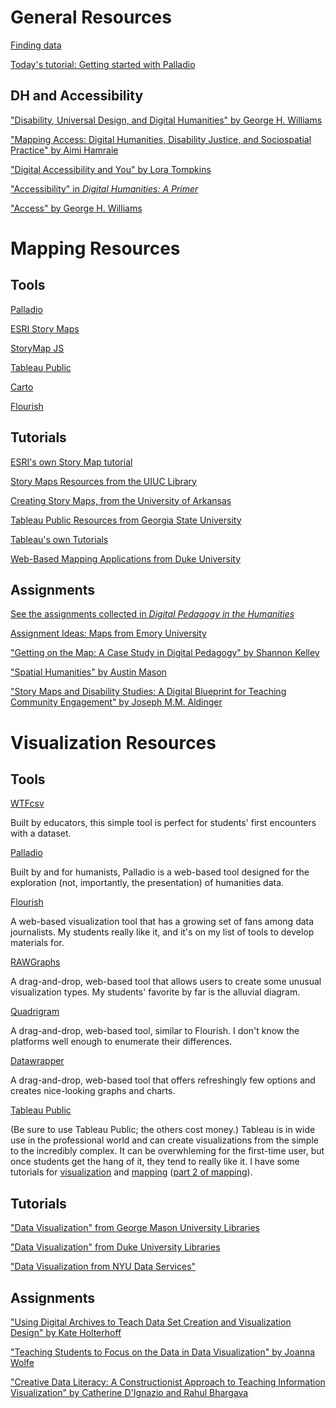 # General Resources

[Finding data](https://github.com/ucla-digital-humanities/Digital-Pedagogy-An-EPIC-Seminar/blob/master/findingdata.md)

[Today's tutorial: Getting started with Palladio](https://github.com/ucla-digital-humanities/palladio_workshop/blob/master/Getting_Started_with_Palladio.md)

## DH and Accessibility

["Disability, Universal Design, and Digital Humanities" by George H. Williams](http://dhdebates.gc.cuny.edu/debates/text/44)

["Mapping Access: Digital Humanities, Disability Justice, and Sociospatial Practice" by Aimi Hamraie](http://muse.jhu.edu/article/704333/pdf)

["Digital Accessibility and You" by Lora Tompkins](https://www.hastac.org/blogs/loratompkins/2018/02/15/digital-accessibility-and-you)

["Accessibility" in *Digital Humanities: A Primer*](https://carletonu.pressbooks.pub/digh5000/chapter/chapter-6-accessibility-and-design/)

["Access" by George H. Williams](https://digitalpedagogy.mla.hcommons.org/keywords/access/)

# Mapping Resources

## Tools
[Palladio](https://hdlab.stanford.edu/palladio/)

[ESRI Story Maps](https://storymaps.arcgis.com/en/)

[StoryMap JS](https://storymap.knightlab.com/)

[Tableau Public](https://public.tableau.com/en-us/s/)

[Carto](https://carto.com/)

[Flourish](https://flourish.studio/)

## Tutorials

[ESRI's own Story Map tutorial](https://storymaps.arcgis.com/en/app-list/map-tour/tutorial/)

[Story Maps Resources from the UIUC Library](https://guides.library.illinois.edu/storymaps)

[Creating Story Maps, from the University of Arkansas](https://uark.libguides.com/storymaps)

[Tableau Public Resources from Georgia State University](https://research.library.gsu.edu/tableau)

[Tableau's own Tutorials](https://public.tableau.com/en-us/s/resources)

[Web-Based Mapping Applications from Duke University](https://guides.library.duke.edu/webmapping)

## Assignments

[See the assignments collected in *Digital Pedagogy in the Humanities*](https://digitalpedagogy.mla.hcommons.org/keywords/mapping/)

[Assignment Ideas: Maps from Emory University](https://docs.emorydomains.org/teaching_a_class/assignments/assignment_ideas/maps)

["Getting on the Map: A Case Study in Digital Pedagogy" by Shannon Kelley](http://www.digitalhumanities.org/dhq/vol/11/3/000330/000330.html)

["Spatial Humanities" by Austin Mason](http://medhieval.com/hackinghumanities2015/assignments/9-spatial-humanities-web-mapping-101/)

["Story Maps and Disability Studies: A Digital Blueprint for Teaching Community Engagement" by Joseph M.M. Aldinger](https://www.euppublishing.com/doi/abs/10.3366/ijhac.2018.0207)

# Visualization Resources

## Tools

[WTFcsv](https://www.databasic.io/en/wtfcsv/)

Built by educators, this simple tool is perfect for students' first encounters with a dataset.

[Palladio](https://hdlab.stanford.edu/palladio/)

Built by and for humanists, Palladio is a web-based tool designed for the exploration (not, importantly, the presentation) of humanities data.

[Flourish](https://flourish.studio/)

A web-based visualization tool that has a growing set of fans among data journalists. My students really like it, and it's on my list of tools to develop materials for.

[RAWGraphs](https://rawgraphs.io/)

A drag-and-drop, web-based tool that allows users to create some unusual visualization types. My students' favorite by far is the alluvial diagram.

[Quadrigram](http://www.quadrigram.com/)

A drag-and-drop, web-based tool, similar to Flourish. I don't know the platforms well enough to enumerate their differences.

[Datawrapper](https://www.datawrapper.de/)

A drag-and-drop, web-based tool that offers refreshingly few options and creates nice-looking graphs and charts.

[Tableau Public](https://public.tableau.com/en-us/s/)

(Be sure to use Tableau Public; the others cost money.) Tableau is in wide use in the professional world and can create visualizations from the simple to the incredibly complex. It can be overwhleming for the first-time user, but once students get the hang of it, they tend to really like it. I have some tutorials for [visualization](https://github.com/miriamposner/get-started-with-tableau/blob/master/getting-started-with-tableau-public.md) and [mapping](https://github.com/miriamposner/tableau_maps_1/blob/master/make-a-map-with-tableau.md) ([part 2 of mapping](https://github.com/miriamposner/tableau_maps_2/blob/master/tableau-mapping-2--geolocation-and-basemaps.md)).

## Tutorials

["Data Visualization" from George Mason University Libraries](https://infoguides.gmu.edu/data-visualization)

["Data Visualization" from Duke University Libraries](https://guides.library.duke.edu/datavis)

["Data Visualization from NYU Data Services"](https://guides.nyu.edu/viz)


## Assignments

["Using Digital Archives to Teach Data Set Creation and Visualization Design" by Kate Holterhoff](https://www.chronicle.com/blogs/profhacker/digital-archives-data-set-creation/64390)

["Teaching Students to Focus on the Data in Data Visualization" by Joanna Wolfe](https://journals.sagepub.com/doi/10.1177/1050651915573944)

["Creative Data Literacy: A Constructionist Approach to Teaching Information Visualization" by Catherine D'Ignazio and Rahul Bhargava](http://www.digitalhumanities.org/dhq/vol/12/4/000403/000403.html)
